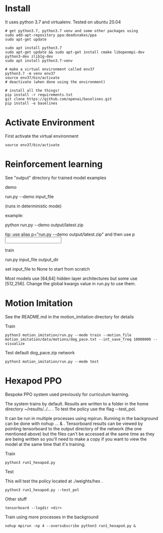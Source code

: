# Install

It uses python 3.7 and virtualenv. Tested on ubuntu 20.04

    # get python3.7, python3.7 venv and some other packages using
    sudo add-apt-repository ppa:deadsnakes/ppa
    sudo apt-get update

    sudo apt install python3.7
    sudo apt-get update && sudo apt-get install cmake libopenmpi-dev python3-dev zlib1g-dev
    sudo apt install python3.7-venv

    # make a virtual environment called env37
    python3.7 -m venv env37
    source env37/bin/activate
    # deactivate (when done using the environment)

    # install all the things!
    pip install -r requirements.txt
    git clone https://github.com/openai/baselines.git
    pip install -e baselines





# Activate Environment

First activate the virtual environment

    source env37/bin/activate



# Reinforcement learning

See "output" directory for trained model examples

demo

run.py --demo input_file

(runs in deterministic mode)

example:

python run.py --demo output/latest.zip

tip: use alias p="run.py --demo output/latest.zip" and then use p <input file>


train

run.py input_file output_dir

set input_file to None to start from scratch


Most models use [64,64] hidden layer architectures but some use [512,256].  Change the global kwargs value in run.py to use them.




# Motion Imitation

See the README.md in the motion_imitation directory for details

Train

    python3 motion_imitation/run.py --mode train --motion_file motion_imitation/data/motions/dog_pace.txt --int_save_freq 10000000 --visualize

Test default dog_pace.zip network

    python3 motion_imitation/run.py --mode test



# Hexapod PPO

Bespoke PPO system used previously for curriculum learning.

The system trains by default.  Results are written to a folder in the home directory ~/results/../... .
To test the policy use the flag --test_pol.

It can be run in multiple processes using mpirun.  Running in the background can be done with nohup ... & .
Tensorboard results can be viewed by pointing tensorboard to the output directory of the network (the one mentioned above)
but the files can't be accessed at the same time as they are being written so you'll need to make a copy if you want
to view the model at the same time that it's training.

Train

    python3 run1_hexapod.py

Test

This will test the policy located at ./weights/hex .

    python3 run1_hexapod.py --test_pol


Other stuff

    tensorboard --logdir <dir>

Train using more processes in the background

    nohup mpirun -np 4 --oversubscribe python3 run1_hexapod.py &
    